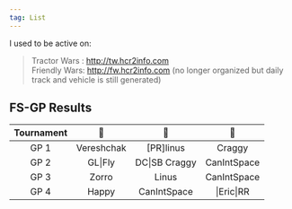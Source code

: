 ```yaml
---
tag: List
---
```


	
I used to be active on:
> Tractor  Wars : <http://tw.hcr2info.com>  
> Friendly Wars: <http://fw.hcr2info.com> (no longer organized but daily track and vehicle is still generated)

## FS-GP Results

| Tournament | 🥇| 🥈 | 🥉 |  
| :--: | :--: | :--: | :--: |  
| GP 1 | Vereshchak | [PR]linus | Craggy |  
| GP 2 | GL&#124;Fly | DC&#124;SB Craggy | CanIntSpace |  
| GP 3 | Zorro | Linus | CanIntSpace |  
| GP 4 | Happy | CanIntSpace | &#124;Eric&#124;RR |  
